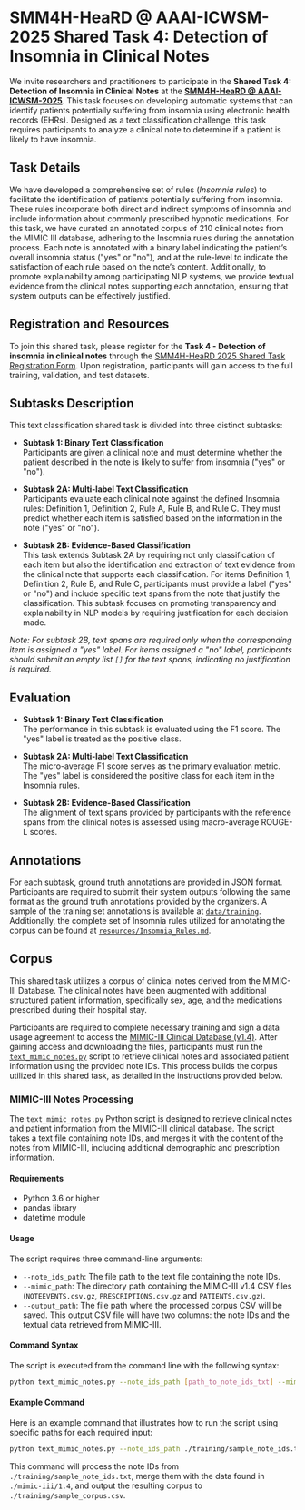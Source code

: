 # SMM4H-HeaRD @ AAAI-ICWSM-2025 Shared Task 4: Detection of Insomnia in Clinical Notes

We invite researchers and practitioners to participate in the **Shared Task 4: Detection of Insomnia in Clinical Notes** at the [**SMM4H-HeaRD @ AAAI-ICWSM-2025**](https://healthlanguageprocessing.org/smm4h-2025/). This task focuses on developing automatic systems that can identify patients potentially suffering from insomnia using electronic health records (EHRs). Designed as a text classification challenge, this task requires participants to analyze a clinical note to determine if a patient is likely to have insomnia.

## Task Details

We have developed a comprehensive set of rules (*Insomnia rules*) to facilitate the identification of patients potentially suffering from insomnia. These rules incorporate both direct and indirect symptoms of insomnia and include information about commonly prescribed hypnotic medications. For this task, we have curated an annotated corpus of 210 clinical notes from the MIMIC III database, adhering to the Insomnia rules during the annotation process. Each note is annotated with a binary label indicating the patient’s overall insomnia status ("yes" or "no"), and at the rule-level to indicate the satisfaction of each rule based on the note’s content. Additionally, to promote explainability among participating NLP systems, we provide textual evidence from the clinical notes supporting each annotation, ensuring that system outputs can be effectively justified.

## Registration and Resources

To join this shared task, please register for the **Task 4 - Detection of insomnia in clinical notes** through the [SMM4H-HeaRD 2025 Shared Task Registration Form](https://docs.google.com/forms/d/e/1FAIpQLScOdaY58DZQ_2aw_rISJut3GfhmvIIibqgqgzntSE0i4s8ujA/viewform). Upon registration, participants will gain access to the full training, validation, and test datasets.

## Subtasks Description

This text classification shared task is divided into three distinct subtasks:

- **Subtask 1: Binary Text Classification**  
Participants are given a clinical note and must determine whether the patient described in the note is likely to suffer from insomnia ("yes" or "no").

- **Subtask 2A: Multi-label Text Classification**  
Participants evaluate each clinical note against the defined Insomnia rules: Definition 1, Definition 2, Rule A, Rule B, and Rule C. They must predict whether each item is satisfied based on the information in the note ("yes" or "no").

- **Subtask 2B: Evidence-Based Classification**  
This task extends Subtask 2A by requiring not only classification of each item but also the identification and extraction of text evidence from the clinical note that supports each classification. For items Definition 1, Definition 2, Rule B, and Rule C, participants must provide a label ("yes" or "no") and include specific text spans from the note that justify the classification. This subtask focuses on promoting transparency and explainability in NLP models by requiring justification for each decision made.

*Note: For subtask 2B, text spans are required only when the corresponding item is assigned a "yes" label. For items assigned a "no" label, participants should submit an empty list `[]` for the text spans, indicating no justification is required.*

## Evaluation

- **Subtask 1: Binary Text Classification**  
The performance in this subtask is evaluated using the F1 score. The "yes" label is treated as the positive class.

- **Subtask 2A: Multi-label Text Classification**  
The micro-average F1 score serves as the primary evaluation metric. The "yes" label is considered the positive class for each item in the Insomnia rules. 

- **Subtask 2B: Evidence-Based Classification**  
The alignment of text spans provided by participants with the reference spans from the clinical notes is assessed using macro-average ROUGE-L scores.

## Annotations

For each subtask, ground truth annotations are provided in JSON format. Participants are required to submit their system outputs following the same format as the ground truth annotations provided by the organizers. A sample of the training set annotations is available at [`data/training`](data/training). Additionally, the complete set of Insomnia rules utilized for annotating the corpus can be found at [`resources/Insomnia_Rules.md`](resources/Insomnia_Rules.md).

## Corpus

This shared task utilizes a corpus of clinical notes derived from the MIMIC-III Database. The clinical notes have been augmented with additional structured patient information, specifically sex, age, and the medications prescribed during their hospital stay.

Participants are required to complete necessary training and sign a data usage agreement to access the [MIMIC-III Clinical Database (v1.4)](https://physionet.org/content/mimiciii/1.4/). After gaining access and downloading the files, participants must run the [`text_mimic_notes.py`](text_mimic_notes.py) script to retrieve clinical notes and associated patient information using the provided note IDs. This process builds the corpus utilized in this shared task, as detailed in the instructions provided below.

### MIMIC-III Notes Processing

The `text_mimic_notes.py` Python script is designed to retrieve clinical notes and patient information from the MIMIC-III clinical database. The script takes a text file containing note IDs, and merges it with the content of the notes from MIMIC-III, including additional demographic and prescription information.

#### Requirements

- Python 3.6 or higher
- pandas library
- datetime module

#### Usage

The script requires three command-line arguments:
- `--note_ids_path`: The file path to the text file containing the note IDs.
- `--mimic_path`: The directory path containing the MIMIC-III v1.4 CSV files (`NOTEEVENTS.csv.gz`, `PRESCRIPTIONS.csv.gz` and `PATIENTS.csv.gz`).
- `--output_path`: The file path where the processed corpus CSV will be saved. This output CSV file will have two columns: the note IDs and the textual data retrieved from MIMIC-III.

#### Command Syntax

The script is executed from the command line with the following syntax:

```bash
python text_mimic_notes.py --note_ids_path [path_to_note_ids_txt] --mimic_path [path_to_mimic_csv_directory] --output_path [path_to_output_csv]
```

#### Example Command

Here is an example command that illustrates how to run the script using specific paths for each required input:

```bash
python text_mimic_notes.py --note_ids_path ./training/sample_note_ids.txt  --mimic_path ./mimic-iii/1.4 --output_path ./training/sample_corpus.csv
```

This command will process the note IDs from `./training/sample_note_ids.txt`, merge them with the data found in `./mimic-iii/1.4`, and output the resulting corpus to `./training/sample_corpus.csv`.
